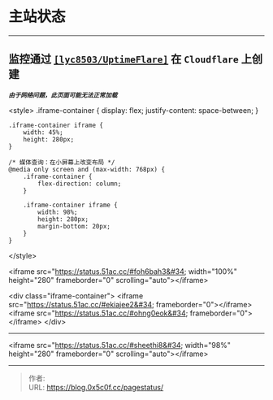 # 主站状态


---  

## 监控通过 [`[lyc8503/UptimeFlare]`](https://github.com/lyc8503/UptimeFlare) 在 `Cloudflare` 上创建

***`由于网络问题，此页面可能无法正常加载`***

&lt;style&gt;
    .iframe-container {
        display: flex;
        justify-content: space-between;
    }

    .iframe-container iframe {
        width: 45%;
        height: 280px;
    }

    /* 媒体查询：在小屏幕上改变布局 */
    @media only screen and (max-width: 768px) {
        .iframe-container {
            flex-direction: column; 
        }

        .iframe-container iframe {
            width: 98%;
            height: 280px;
            margin-bottom: 20px;
        }
    }
&lt;/style&gt;

&lt;iframe src=&#34;https://status.51ac.cc/#foh6bah3&#34; width=&#34;100%&#34; height=&#34;280&#34; frameborder=&#34;0&#34; scrolling=&#34;auto&#34;&gt;&lt;/iframe&gt;

&lt;div class=&#34;iframe-container&#34;&gt;
    &lt;iframe src=&#34;https://status.51ac.cc/#ekiajee2&#34; frameborder=&#34;0&#34;&gt;&lt;/iframe&gt;
    &lt;iframe src=&#34;https://status.51ac.cc/#ohng0eok&#34; frameborder=&#34;0&#34;&gt;&lt;/iframe&gt;
&lt;/div&gt;

--- 

&lt;iframe src=&#34;https://status.51ac.cc/#sheethi8&#34; width=&#34;98%&#34; height=&#34;280&#34; frameborder=&#34;0&#34; scrolling=&#34;auto&#34;&gt;&lt;/iframe&gt;


---

> 作者:   
> URL: https://blog.0x5c0f.cc/pagestatus/  


